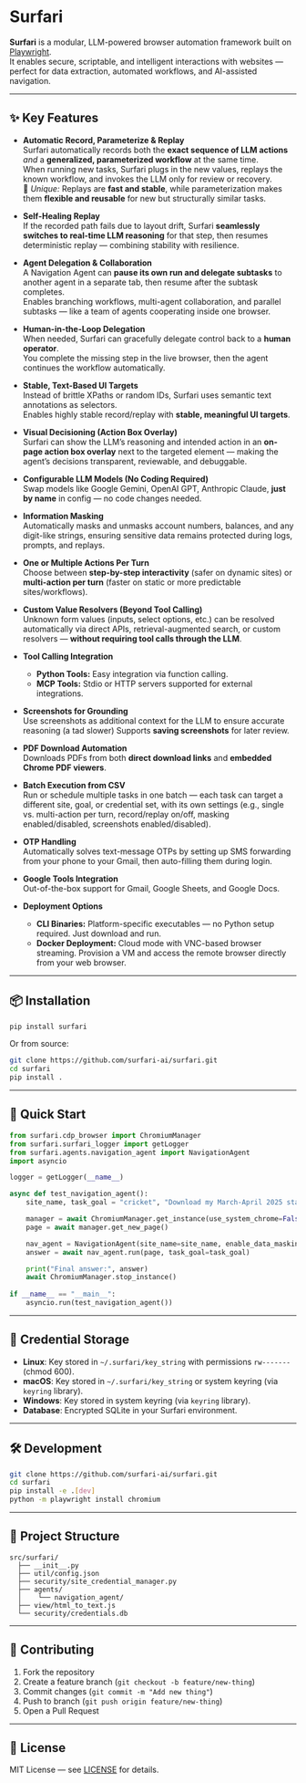 # Surfari

**Surfari** is a modular, LLM-powered browser automation framework built on [Playwright](https://playwright.dev/).  
It enables secure, scriptable, and intelligent interactions with websites — perfect for data extraction, automated workflows, and AI-assisted navigation.

---

## ✨ Key Features

- **Automatic Record, Parameterize & Replay**  
  Surfari automatically records both the **exact sequence of LLM actions** *and* a **generalized, parameterized workflow** at the same time.  
  When running new tasks, Surfari plugs in the new values, replays the known workflow, and invokes the LLM only for review or recovery.  
  🔑 *Unique:* Replays are **fast and stable**, while parameterization makes them **flexible and reusable** for new but structurally similar tasks.

- **Self-Healing Replay**  
  If the recorded path fails due to layout drift, Surfari **seamlessly switches to real-time LLM reasoning** for that step, then resumes deterministic replay — combining stability with resilience.

- **Agent Delegation & Collaboration**  
  A Navigation Agent can **pause its own run and delegate subtasks** to another agent in a separate tab, then resume after the subtask completes.  
  Enables branching workflows, multi-agent collaboration, and parallel subtasks — like a team of agents cooperating inside one browser.

- **Human-in-the-Loop Delegation**  
  When needed, Surfari can gracefully delegate control back to a **human operator**.  
  You complete the missing step in the live browser, then the agent continues the workflow automatically.

- **Stable, Text-Based UI Targets**  
  Instead of brittle XPaths or random IDs, Surfari uses semantic text annotations as selectors.  
  Enables highly stable record/replay with **stable, meaningful UI targets**.

- **Visual Decisioning (Action Box Overlay)**  
  Surfari can show the LLM’s reasoning and intended action in an **on-page action box overlay** next to the targeted element — making the agent’s decisions transparent, reviewable, and debuggable.

- **Configurable LLM Models (No Coding Required)**  
  Swap models like Google Gemini, OpenAI GPT, Anthropic Claude, **just by name** in config — no code changes needed.

- **Information Masking**  
  Automatically masks and unmasks account numbers, balances, and any digit-like strings, ensuring sensitive data remains protected during logs, prompts, and replays.

- **One or Multiple Actions Per Turn**  
  Choose between **step-by-step interactivity** (safer on dynamic sites) or **multi-action per turn** (faster on static or more predictable sites/workflows).

- **Custom Value Resolvers (Beyond Tool Calling)**  
  Unknown form values (inputs, select options, etc.) can be resolved automatically via direct APIs, retrieval-augmented search, or custom resolvers — **without requiring tool calls through the LLM**.

- **Tool Calling Integration**  
  - **Python Tools:** Easy integration via function calling.  
  - **MCP Tools:** Stdio or HTTP servers supported for external integrations.

- **Screenshots for Grounding**  
  Use screenshots as additional context for the LLM to ensure accurate reasoning (a tad slower)
  Supports **saving screenshots** for later review.

- **PDF Download Automation**  
  Downloads PDFs from both **direct download links** and **embedded Chrome PDF viewers**.

- **Batch Execution from CSV**  
  Run or schedule multiple tasks in one batch — each task can target a different site, goal, or credential set, with its own settings (e.g., single vs. multi-action per turn, record/replay on/off, masking enabled/disabled, screenshots enabled/disabled).

- **OTP Handling**  
  Automatically solves text-message OTPs by setting up SMS forwarding from your phone to your Gmail, then auto-filling them during login.

- **Google Tools Integration**  
  Out-of-the-box support for Gmail, Google Sheets, and Google Docs.

- **Deployment Options**  
  - **CLI Binaries:** Platform-specific executables — no Python setup required. Just download and run.  
  - **Docker Deployment:** Cloud mode with VNC-based browser streaming. Provision a VM and access the remote browser directly from your web browser.  

---

## 📦 Installation

```bash
pip install surfari
```

Or from source:

```bash
git clone https://github.com/surfari-ai/surfari.git
cd surfari
pip install .
```

---

## 🚀 Quick Start

```python
from surfari.cdp_browser import ChromiumManager
from surfari.surfari_logger import getLogger
from surfari.agents.navigation_agent import NavigationAgent
import asyncio

logger = getLogger(__name__)

async def test_navigation_agent():
    site_name, task_goal = "cricket", "Download my March-April 2025 statements."

    manager = await ChromiumManager.get_instance(use_system_chrome=False)
    page = await manager.get_new_page()

    nav_agent = NavigationAgent(site_name=site_name, enable_data_masking=False)
    answer = await nav_agent.run(page, task_goal=task_goal)

    print("Final answer:", answer)
    await ChromiumManager.stop_instance()
    
if __name__ == "__main__":
    asyncio.run(test_navigation_agent())
```

---

## 🔐 Credential Storage

- **Linux**: Key stored in `~/.surfari/key_string` with permissions `rw-------` (chmod 600).  
- **macOS**: Key stored in `~/.surfari/key_string` or system keyring (via `keyring` library).  
- **Windows**: Key stored in system keyring (via `keyring` library).  
- **Database**: Encrypted SQLite in your Surfari environment.

---

## 🛠 Development

```bash
git clone https://github.com/surfari-ai/surfari.git
cd surfari
pip install -e .[dev]
python -m playwright install chromium
```

---

## 📂 Project Structure

```
src/surfari/
  ├── __init__.py
  ├── util/config.json
  ├── security/site_credential_manager.py
  ├── agents/
  │    └── navigation_agent/
  ├── view/html_to_text.js
  └── security/credentials.db
```

---

## 🤝 Contributing

1. Fork the repository
2. Create a feature branch (`git checkout -b feature/new-thing`)
3. Commit changes (`git commit -m "Add new thing"`)
4. Push to branch (`git push origin feature/new-thing`)
5. Open a Pull Request

---

## 📜 License

MIT License — see [LICENSE](LICENSE) for details.
